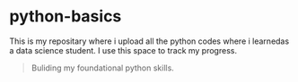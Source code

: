 # python-basics
This is my repositary where i upload all the python codes where i learnedas a data science student.
I use this space to track my progress.
>Buliding my foundational python skills.

